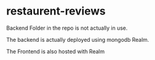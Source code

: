 # restaurent-reviews
Backend Folder in the repo is not actually in use.

The backend is actually deployed using mongodb Realm.

The Frontend is also hosted with Realm

